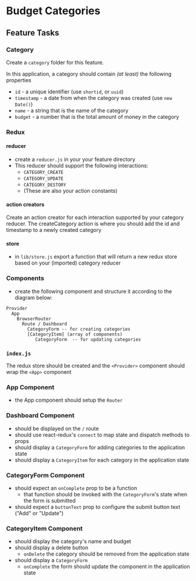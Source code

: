 Budget Categories
===

## Feature Tasks

### Category
Create a `category` folder for this feature.

In this application, a category should contain *(at least)* the following properties
* `id` - a unique identifier (use `shortid`, or `uuid`)
* `timestamp` - a date from when the category was created (use `new Date()`)
* `name` - a string that is the name of the category
* `budget` - a number that is the total amount of money in the category

### Redux

#### reducer
* create a `reducer.js` in your your feature directory
* This reducer should support the following interactions:
  * `CATEGORY_CREATE`
  * `CATEGORY_UPDATE`
  * `CATEGORY_DESTORY`
  * (These are also your action constants)

#### action creators

Create an action creator for each interaction supported by your category reducer. The createCategory action is
where you should add the id and timestamp to a newly created category

#### store
* in `lib/store.js` export a function that will return a new redux store based on your (imported) category reducer

### Components
* create the following component and structure it according to the diagram below:
```
Provider
  App  
    BrowserRouter
      Route / Dashboard
        CategoryForm -- for creating categories
        [CategoryItem] (array of components)
           CategoryForm  -- for updating categories
```

### `index.js`

The redux store should be created and the `<Provider>` component should wrap the `<App>` component

### App Component

* the App component should setup the `Router`

### Dashboard Component
* should be displayed on the `/` route
* should use react-redux's `connect` to map state and dispatch methods to props
* should display a `CategoryForm` for adding categories to the application state
* should display a `CategoryItem` for each category in the application state

### CategoryForm Component
* should expect an `onComplete` prop to be a function
  * that function should be invoked with the `CategoryForm`'s state when the form is submitted
* should expect a `buttonText` prop to configure the submit button text ("Add" or "Update")

### CategoryItem Component
* should display the category's name and budget
* should display a delete button
  * `onDelete` the category should be removed from the application state
* should display a `CategoryForm`
  * `onComplete` the form should update the component in the application state

